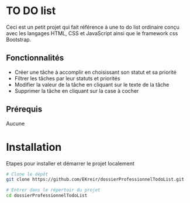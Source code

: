 # TO DO list

Ceci est un petit projet qui fait référence à une to do list ordinaire conçu avec les langages HTML, CSS et JavaScript ainsi que le framework css Bootstrap.

## Fonctionnalités

- Créer une tâche à accomplir en choisissant son statut et sa priorité
- Filtrer les tâches par leur statuts et priorités
- Modifier la valeur de la tâche en cliquant sur le texte de la tâche
- Supprimer la tâche en cliquant sur la case à cocher

## Prérequis

Aucune

# Installation

Etapes pour installer et démarrer le projet localement

```bash
# Clone le dépôt
git clone https://github.com/EKreir/dossierProfessionnelTodoList.git

# Entrer dans le répertoir du projet
cd dossierProfessionnelTodoList
